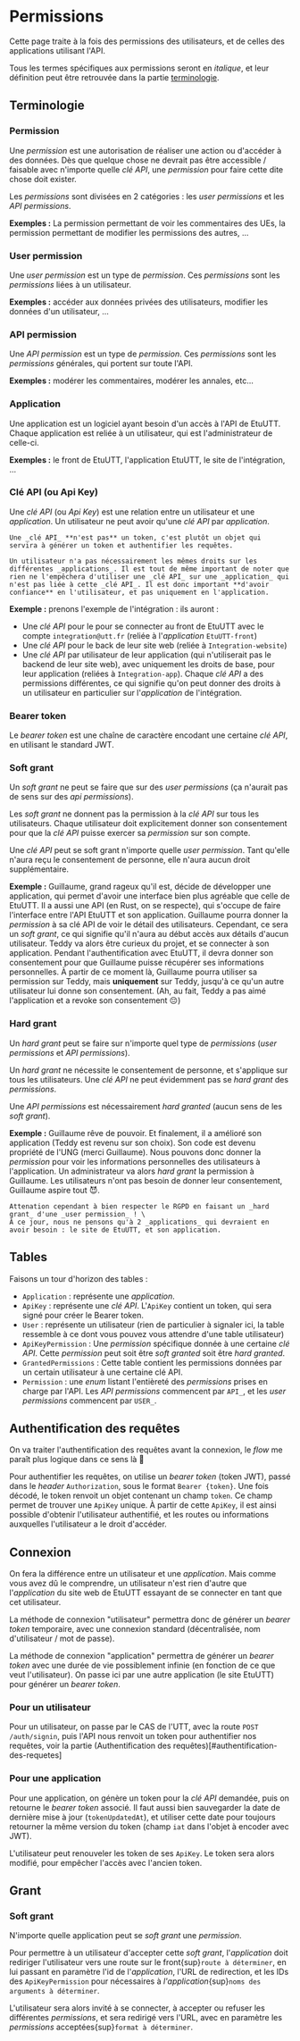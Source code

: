 # Permissions

Cette page traite à la fois des permissions des utilisateurs, et de celles des applications utilisant l'API.

Tous les termes spécifiques aux permissions seront en _italique_, et leur définition peut être retrouvée dans la partie [terminologie](#terminologie).

## Terminologie

### Permission

Une _permission_ est une autorisation de réaliser une action ou d'accéder à des données. Dès que quelque chose ne devrait pas être accessible / faisable avec n'importe quelle _clé API_, une _permission_ pour faire cette dite chose doit exister.

Les _permissions_ sont divisées en 2 catégories : les _user permissions_ et les _API permissions_.

**Exemples :** La permission permettant de voir les commentaires des UEs, la permission permettant de modifier les permissions des autres, ...

### User permission

Une _user permission_ est un type de _permission_. Ces _permissions_ sont les _permissions_ liées à un utilisateur.

**Exemples :** accéder aux données privées des utilisateurs, modifier les données d'un utilisateur, ...

### API permission
Une _API permission_ est un type de _permission_. Ces _permissions_ sont les _permissions_ générales, qui portent sur toute l'API.

**Exemples :** modérer les commentaires, modérer les annales, etc...

### Application

Une application est un logiciel ayant besoin d'un accès à l'API de EtuUTT. Chaque application est reliée à un utilisateur, qui est l'administrateur de celle-ci.

**Exemples :** le front de EtuUTT, l'application EtuUTT, le site de l'intégration, ...

### Clé API (ou Api Key)

Une _clé API_ (ou _Api Key_) est une relation entre un utilisateur et une _application_. Un utilisateur ne peut avoir qu'une _clé API_ par _application_.

```{note}
Une _clé API_ **n'est pas** un token, c'est plutôt un objet qui servira à générer un token et authentifier les requêtes.

Un utilisateur n'a pas nécessairement les mêmes droits sur les différentes _applications_. Il est tout de même important de noter que rien ne l'empêchera d'utiliser une _clé API_ sur une _application_ qui n'est pas liée à cette _clé API_. Il est donc important **d'avoir confiance** en l'utilisateur, et pas uniquement en l'application.
```

**Exemple :** prenons l'exemple de l'intégration : ils auront :
* Une _clé API_ pour le pour se connecter au front de EtuUTT avec le compte `integration@utt.fr` (reliée à l'_application_ `EtuUTT-front`)
* Une _clé API_ pour le back de leur site web (reliée à `Integration-website`)
* Une _clé API_ par utilisateur de leur application (qui n'utiliserait pas le backend de leur site web), avec uniquement les droits de base, pour leur application (reliées à `Integration-app`). Chaque _clé API_ a des permissions différentes, ce qui signifie qu'on peut donner des droits à un utilisateur en particulier sur l'_application_ de l'intégration.

### Bearer token

Le _bearer token_ est une chaîne de caractère encodant une certaine _clé API_, en utilisant le standard JWT.

### Soft grant

Un _soft grant_ ne peut se faire que sur des _user permissions_ (ça n'aurait pas de sens sur des _api permissions_).

Les _soft grant_ ne donnent pas la permission à la _clé API_ sur tous les utilisateurs. Chaque utilisateur doit explicitement donner son consentement pour que la _clé API_ puisse exercer sa _permission_ sur son compte.

Une _clé API_ peut se soft grant n'importe quelle _user permission_. Tant qu'elle n'aura reçu le consentement de personne, elle n'aura aucun droit supplémentaire.

**Exemple :** Guillaume, grand rageux qu'il est, décide de développer une application, qui permet d'avoir une interface bien plus agréable que celle de EtuUTT. Il a aussi une API (en Rust, on se respecte), qui s'occupe de faire l'interface entre l'API EtuUTT et son application. Guillaume pourra donner la _permission_ à sa clé API de voir le détail des utilisateurs. Cependant, ce sera un _soft grant_, ce qui signifie qu'il n'aura au début accès aux détails d'aucun utilisateur. Teddy va alors être curieux du projet, et se connecter à son application. Pendant l'authentification avec EtuUTT, il devra donner son consentement pour que Guillaume puisse récupérer ses informations personnelles. À partir de ce moment là, Guillaume pourra utiliser sa permission sur Teddy, mais **uniquement** sur Teddy, jusqu'à ce qu'un autre utilisateur lui donne son consentement. (Ah, au fait, Teddy a pas aimé l'application et a revoke son consentement 😔)

### Hard grant

Un _hard grant_ peut se faire sur n'importe quel type de _permissions_ (_user permissions_ et _API permissions_).

Un _hard grant_ ne nécessite le consentement de personne, et s'applique sur tous les utilisateurs. Une _clé API_ ne peut évidemment pas se _hard grant_ des _permissions_.

Une _API permissions_ est nécessairement _hard granted_ (aucun sens de les _soft grant_).

**Exemple :** Guillaume rêve de pouvoir. Et finalement, il a amélioré son application (Teddy est revenu sur son choix). Son code est devenu propriété de l'UNG (merci Guillaume). Nous pouvons donc donner la _permission_ pour voir les informations personnelles des utilisateurs à l'application. Un administrateur va alors _hard grant_ la permission à Guillaume. Les utilisateurs n'ont pas besoin de donner leur consentement, Guillaume aspire tout 😈.

```{warning}
Attenation cependant à bien respecter le RGPD en faisant un _hard grant_ d'une _user permission_ ! \
À ce jour, nous ne pensons qu'à 2 _applications_ qui devraient en avoir besoin : le site de EtuUTT, et son application.
```

## Tables

Faisons un tour d'horizon des tables :
- `Application` : représente une _application_. 
- `ApiKey` : représente une _clé API_. L'`ApiKey` contient un token, qui sera signé pour créer le Bearer token.
- `User` : représente un utilisateur (rien de particulier à signaler ici, la table ressemble à ce dont vous pouvez vous attendre d'une table utilisateur)
- `ApiKeyPermission` : Une _permission_ spécifique donnée à une certaine _clé API_. Cette _permission_ peut soit être _soft granted_ soit être _hard granted_.
- `GrantedPermissions` : Cette table contient les permissions données par un certain utilisateur à une certaine clé API.
- `Permission` : une _enum_ listant l'entièreté des _permissions_ prises en charge par l'API. Les _API permissions_ commencent par `API_`, et les _user permissions_ commencent par `USER_`.

## Authentification des requêtes

On va traiter l'authentification des requêtes avant la connexion, le _flow_ me paraît plus logique dans ce sens là 🙂

Pour authentifier les requêtes, on utilise un _bearer token_ (token JWT), passé dans le _header_ `Authorization`, sous le format `Bearer {token}`. Une fois décodé, le token renvoit un objet contenant un champ `token`. Ce champ permet de trouver une `ApiKey` unique. À partir de cette `ApiKey`, il est ainsi possible d'obtenir l'utilisateur authentifié, et les routes ou informations auxquelles l'utilisateur a le droit d'accéder.

## Connexion

On fera la différence entre un utilisateur et une _application_. Mais comme vous avez dû le comprendre, un utilisateur n'est rien d'autre que l'_application_ du site web de EtuUTT essayant de se connecter en tant que cet utilisateur.

La méthode de connexion "utilisateur" permettra donc de générer un _bearer token_ temporaire, avec une connexion standard (décentralisée, nom d'utilisateur / mot de passe).

La méthode de connexion "application" permettra de générer un _bearer token_ avec une durée de vie possiblement infinie (en fonction de ce que veut l'utilisateur). On passe ici par une autre application (le site EtuUTT) pour générer un _bearer token_.

### Pour un utilisateur

Pour un utilisateur, on passe par le CAS de l'UTT, avec la route `POST /auth/signin`, puis l'API nous renvoit un token pour authentifier nos requêtes, voir la partie (Authentification des requêtes)[#authentification-des-requetes]

### Pour une application

Pour une application, on génère un token pour la _clé API_ demandée, puis on retourne le _bearer token_ associé. Il faut aussi bien sauvegarder la date de dernière mise à jour (`tokenUpdatedAt`), et utiliser cette date pour toujours retourner la même version du token (champ `iat` dans l'objet à encoder avec JWT).

L'utilisateur peut renouveler les token de ses `ApiKey`. Le token sera alors modifié, pour empêcher l'accès avec l'ancien token.

## Grant

### Soft grant

N'importe quelle application peut se _soft grant_ une _permission_.

Pour permettre à un utilisateur d'accepter cette _soft grant_, l'_application_ doit rediriger l'utilisateur vers une route sur le front{sup}`route à déterminer`, en lui passant en paramètre l'id de l'_application_, l'URL de redirection, et les IDs des `ApiKeyPermission` pour nécessaires à _l'application_{sup}`noms des arguments à déterminer`.

L'utilisateur sera alors invité à se connecter, à accepter ou refuser les différentes _permissions_, et sera redirigé vers l'URL, avec en paramètre les _permissions_ acceptées{sup}`format à déterminer`.
